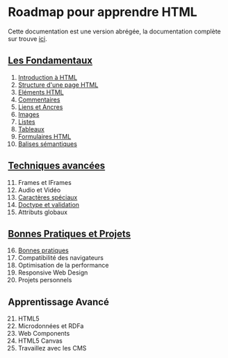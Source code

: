 # Roadmap pour apprendre HTML

Cette documentation est une version abrégée, la documentation complète sur trouve [ici](https://www.w3schools.com/html/).

## [Les Fondamentaux](031_Fondamentaux.md)

1. [Introduction à HTML](031_Fondamentaux.md#introduction-à-html)
2. [Structure d'une page HTML](031_Fondamentaux.md#structure-dune-page-html)
3. [Eléments HTML](031_Fondamentaux.md#eléments-html)
4. [Commentaires](031_Fondamentaux.md#commentaires)
5. [Liens et Ancres](031_Fondamentaux.md#liens-et-ancres)
6. [Images](031_Fondamentaux.md#images)
7. [Listes](031_Fondamentaux.md#listes)
8. [Tableaux](031_Fondamentaux.md#tableaux)
9. [Formulaires HTML](031_Fondamentaux.md#formulaires-html)
10. [Balises sémantiques](031_Fondamentaux.md#balises-sémantiques)

## [Techniques avancées](032_Techniques_avancees.md)

11. Frames et IFrames
12. Audio et Vidéo
13. [Caractères spéciaux](032_Techniques_avancees.md#caractères-spéciaux)
14. [Doctype et validation](032_Techniques_avancees.md#doctype-et-validation)
15. Attributs globaux

## [Bonnes Pratiques et Projets](033_Bonnes_pratiques_et_projets.md)

16. [Bonnes pratiques](033_Bonnes_pratiques_et_projets.md#bonnes-pratiques)
17. Compatibilité des navigateurs
18. Optimisation de la performance
19. Responsive Web Design
20. Projets personnels

## Apprentissage Avancé

21. HTML5
22. Microdonnées et RDFa
23. Web Components
24. HTML5 Canvas
25. Travaillez avec les CMS
